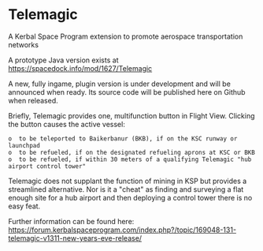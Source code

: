 # Telemagic
A Kerbal Space Program extension to promote aerospace transportation networks

A prototype Java version exists at https://spacedock.info/mod/1627/Telemagic

A new, fully ingame, plugin version is under development and will be announced when ready.  Its source code will be published here on Github when released.

Briefly, Telemagic provides one, multifunction button in Flight View.  Clicking the button causes the active vessel:

    o  to be teleported to Baikerbanur (BKB), if on the KSC runway or launchpad
    o  to be refueled, if on the designated refueling aprons at KSC or BKB
    o  to be refueled, if within 30 meters of a qualifying Telemagic "hub airport control tower"
    
Telemagic does not supplant the function of mining in KSP but provides a streamlined alternative.  Nor is it a "cheat" as finding and surveying a flat enough site for a hub airport and then deploying a control tower there is no easy feat.

Further information can be found here: https://forum.kerbalspaceprogram.com/index.php?/topic/169048-131-telemagic-v1311-new-years-eve-release/
